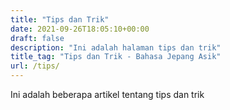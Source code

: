 ```yaml
---
title: "Tips dan Trik"
date: 2021-09-26T18:05:10+00:00
draft: false
description: "Ini adalah halaman tips dan trik"
title_tag: "Tips dan Trik - Bahasa Jepang Asik"
url: /tips/
---
```


Ini adalah beberapa artikel tentang tips dan trik
